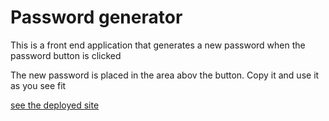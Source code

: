 # Password generator

This is a front end application that generates a new password when the password button is clicked

The new password is placed in the area abov the button.
Copy it and use it as you see fit

[see the deployed site](https://jmullz-z.github.io/passwordGen-Assignment/)
